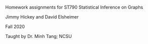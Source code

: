 Homework assignments for ST790 Statistical Inference on Graphs

Jimmy Hickey and David Elsheimer

Fall 2020

Taught by Dr. Minh Tang; NCSU

